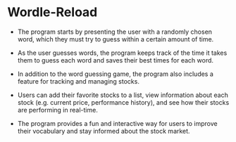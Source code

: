 # Wordle-Reload

* The program starts by presenting the user with a randomly chosen word, which they must try to guess within a certain amount of time.

* As the user guesses words, the program keeps track of the time it takes them to guess each word and saves their best times for each word.

* In addition to the word guessing game, the program also includes a feature for tracking and managing stocks.

* Users can add their favorite stocks to a list, view information about each stock (e.g. current price, performance history), and see how their stocks are performing in real-time.

* The program provides a fun and interactive way for users to improve their vocabulary and stay informed about the stock market.
